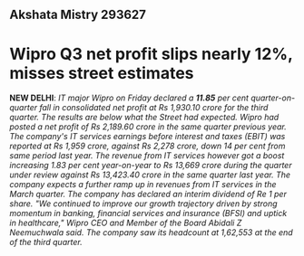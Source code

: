 ## Akshata Mistry 293627 

# Wipro Q3 net profit slips nearly 12%, misses street estimates
**NEW DELHI**: *IT major Wipro on Friday declared a **11.85** per cent quarter-on-quarter fall in consolidated net profit at Rs 1,930.10 crore for the third quarter. The results are below what the Street had expected.
Wipro had posted a net profit of Rs 2,189.60 crore in the same quarter previous year.
The company's IT services earnings before interest and taxes (EBIT) was reported at Rs 1,959 crore, against Rs 2,278 crore, down 14 per cent from same period last year. The revenue from IT services however got a boost increasing 1.83 per cent year-on-year to Rs 13,669 crore during the quarter under review against Rs 13,423.40 crore in the same quarter last year.
The company expects a further ramp up in revenues from IT services in the March quarter.
The company has declared an interim dividend of Re 1 per share.
"We continued to improve our growth trajectory driven by strong momentum in banking, financial services and insurance (BFSI) and uptick in healthcare," Wipro CEO and Member of the Board Abidali Z Neemuchwala said.
The company saw its headcount at 1,62,553 at the end of the third quarter.*

